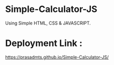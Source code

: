 # Simple-Calculator-JS

Using Simple HTML, CSS & JAVASCRIPT.

# Deployment Link :
  https://prasadmts.github.io/Simple-Calculator-JS/
